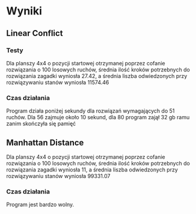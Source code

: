 # Wyniki

## Linear Conflict

### Testy

Dla planszy 4x4 o pozycji startowej otrzymanej poprzez cofanie rozwiązania o 100 losowych ruchów, średnia ilość kroków potrzebnych do rozwiązania zagadki wyniosła 27.42, a średnia liszba odwiedzonych przy rozwiązywaniu stanów wyniosła 11574.46

### Czas działania

Program działa poniżej sekundy dla rozwiązań wymagających do 51 ruchów. Dla 56 zajmuje około 10 sekund, dla 80 program zajął 32 gb ramu zanim skończyła się pamięć

## Manhattan Distance

Dla planszy 4x4 o pozycji startowej otrzymanej poprzez cofanie rozwiązania o 100 losowych ruchów, średnia ilość kroków potrzebnych do rozwiązania zagadki wyniosła 11, a średnia liszba odwiedzonych przy rozwiązywaniu stanów wyniosła 99331.07

### Czas działania

Program jest bardzo wolny.